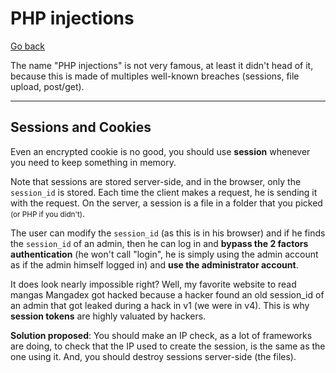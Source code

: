 # PHP injections

[Go back](../../index.md#security)

The name "PHP injections" is not very famous, at least it didn't head of it, because this is made of multiples well-known breaches (sessions, file upload, post/get).

<hr class="sl">

## Sessions and Cookies

Even an encrypted cookie is no good, you should use **session** whenever you need to keep something in memory.

Note that sessions are stored server-side, and in the browser, only the `session_id` is stored. Each time the client makes a request, he is sending it with the request. On the server, a session is a file in a folder that you picked <small>(or PHP if you didn't)</small>.

The user can modify the `session_id` (as this is in his browser) and if he finds the `session_id` of an admin, then he can log in and **bypass the 2 factors authentication** (he won't call "login", he is simply using the admin account as if the admin himself logged in) and **use the administrator account**.

It does look nearly impossible right? Well, my favorite website to read mangas Mangadex got hacked because a hacker found an old session_id of an admin that got leaked during a hack in v1 (we were in v4). This is why **session tokens** are highly valuated by hackers.

**Solution proposed**: You should make an IP check, as a lot of frameworks are doing, to check that the IP used to create the session, is the same as the one using it. And, you should destroy sessions server-side (the files).